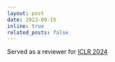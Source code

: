 ```yaml
---
layout: post
date: 2023-09-15
inline: true
related_posts: false
---
```


Served as a reviewer for [ICLR 2024](https://iclr.cc/Conferences/2024/Dates)